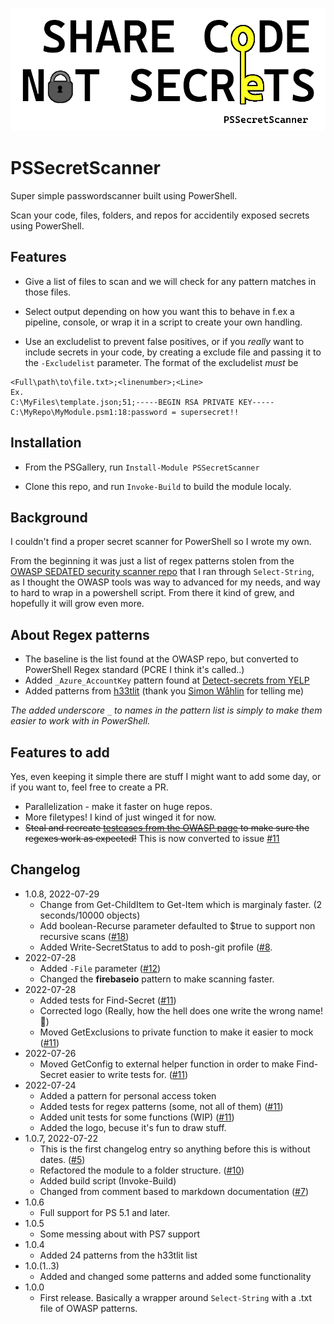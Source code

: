 ![PSSecretScanner logo goes here](./PSSecretScanner.png)

# PSSecretScanner

Super simple passwordscanner built using PowerShell.

Scan your code, files, folders, and repos for accidentily exposed secrets using PowerShell.

## Features

- Give a list of files to scan and we will check for any pattern matches in those files.

- Select output depending on how you want this to behave in f.ex a pipeline, console, or wrap it in a script to create your own handling.

- Use an excludelist to prevent false positives, or if you _really_ want to include secrets in your code, by creating a exclude file and passing it to the `-Excludelist` parameter.
The format of the excludelist _must_ be

```Text
<Full\path\to\file.txt>;<linenumber>;<Line>
Ex. 
C:\MyFiles\template.json;51;-----BEGIN RSA PRIVATE KEY-----
C:\MyRepo\MyModule.psm1:18:password = supersecret!!
```

## Installation

- From the PSGallery, run `Install-Module PSSecretScanner`

- Clone this repo, and run `Invoke-Build` to build the module localy.

## Background

I couldn't find a proper secret scanner for PowerShell so I wrote my own.

From the beginning it was just a list of regex patterns stolen from the [OWASP SEDATED security scanner repo](https://github.com/OWASP/SEDATED) that I ran through `Select-String`, as I thought the OWASP tools was way to advanced for my needs, and way to hard to wrap in a powershell script.
From there it kind of grew, and hopefully it will grow even more.

## About Regex patterns

- The baseline is the list found at the OWASP repo, but converted to PowerShell Regex standard (PCRE I think it's called..)
- Added `_Azure_AccountKey` pattern found at [Detect-secrets from YELP](https://github.com/Yelp/detect-secrets)
- Added patterns from [h33tlit](https://github.com/h33tlit/secret-regex-list#readme) (thank you [Simon Wåhlin](https://github.com/SimonWahlin/) for telling me)

_The added underscore `_` to names in the pattern list is simply to make them easier to work with in PowerShell._

## Features to add

Yes, even keeping it simple there are stuff I might want to add some day, or if you want to, feel free to create a PR.

- Parallelization - make it faster on huge repos.
- More filetypes! I kind of just winged it for now.
- ~~Steal and recreate [testcases from the OWASP page](https://github.com/OWASP/SEDATED/tree/master/testing/regex_testing) to make sure the regexes work as expected!~~ This is now converted to issue [#11](https://github.com/bjompen/PSSecretScanner/issues/11)

## Changelog

- 1.0.8, 2022-07-29
  - Change from Get-ChildItem to Get-Item which is marginaly faster. (2 seconds/10000 objects)
  - Add boolean-Recurse parameter defaulted to $true to support non recursive scans ([#18](https://github.com/bjompen/PSSecretScanner/issues/18))
  - Added Write-SecretStatus to add to posh-git profile ([#8](https://github.com/bjompen/PSSecretScanner/issues/8).
- 2022-07-28
  - Added `-File` parameter ([#12](https://github.com/bjompen/PSSecretScanner/issues/12))
  - Changed the **firebaseio** pattern to make scanning faster.
- 2022-07-28
  - Added tests for Find-Secret ([#11](https://github.com/bjompen/PSSecretScanner/issues/11))
  - Corrected logo (Really, how the hell does one write the wrong name! 🤦)
  - Moved GetExclusions to private function to make it easier to mock ([#11](https://github.com/bjompen/PSSecretScanner/issues/11))
- 2022-07-26
  - Moved GetConfig to external helper function in order to make Find-Secret easier to write tests for. ([#11](https://github.com/bjompen/PSSecretScanner/issues/11))
- 2022-07-24
  - Added a pattern for personal access token
  - Added tests for regex patterns (some, not all of them) ([#11](https://github.com/bjompen/PSSecretScanner/issues/11))
  - Added unit tests for some functions (WIP) ([#11](https://github.com/bjompen/PSSecretScanner/issues/11))
  - Added the logo, becuse it's fun to draw stuff.
- 1.0.7, 2022-07-22
  - This is the first changelog entry so anything before this is without dates. ([#5](https://github.com/bjompen/PSSecretScanner/issues/5))
  - Refactored the module to a folder structure. ([#10](https://github.com/bjompen/PSSecretScanner/issues/10))
  - Added build script (Invoke-Build)
  - Changed from comment based to markdown documentation ([#7](https://github.com/bjompen/PSSecretScanner/issues/7))
- 1.0.6
  - Full support for PS 5.1 and later.
- 1.0.5
  - Some messing about with PS7 support
- 1.0.4
  - Added 24 patterns from the h33tlit list
- 1.0.(1..3)
  - Added and changed some patterns and added some functionality
- 1.0.0
  - First release. Basically a wrapper around `Select-String` with a .txt file of OWASP patterns.
